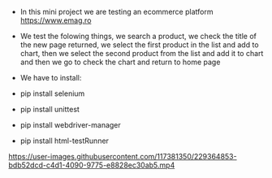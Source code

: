 - In this mini project we are testing an ecommerce platform https://www.emag.ro
- We test the folowing things, we search a product, we check the title of the new page returned, we select the first product in the list and add to chart, then we select the second product from the list and add it to chart and then we go to check the chart and return to home page

- We have to install:
- pip install selenium
- pip install unittest
- pip install webdriver-manager
- pip install html-testRunner

https://user-images.githubusercontent.com/117381350/229364853-bdb52dcd-c4d1-4090-9775-e8828ec30ab5.mp4
